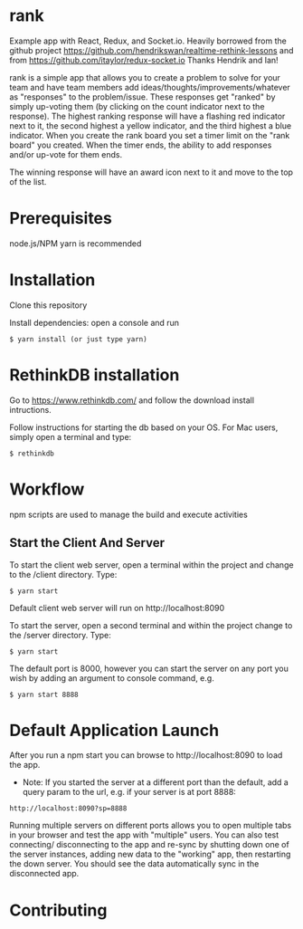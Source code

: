 # rank
Example app with React, Redux, and Socket.io.  Heavily borrowed from
the github project https://github.com/hendrikswan/realtime-rethink-lessons and from https://github.com/itaylor/redux-socket.io
Thanks Hendrik and Ian!

rank is a simple app that allows you to create a problem to solve for your team
and have team members add ideas/thoughts/improvements/whatever as "responses" to
the problem/issue.  These responses get "ranked" by simply up-voting them (by clicking
on the count indicator next to the response).  The highest ranking response will
have a flashing red indicator next to it, the second highest a yellow indicator, and
the third highest a blue indicator.  When you create the rank board you set a timer
limit on the "rank board" you created.  When the timer ends, the ability to add
responses and/or up-vote for them ends.

The winning response will have an award icon next to it and move to the top
of the list.

# Prerequisites
node.js/NPM
yarn is recommended

# Installation
Clone this repository

Install dependencies: open a console and run

```
$ yarn install (or just type yarn)
```

# RethinkDB installation
Go to https://www.rethinkdb.com/ and follow the download install intructions.

Follow instructions for starting the db based on your OS. For Mac users,
simply open a terminal and type:

```
$ rethinkdb
```

# Workflow
npm scripts are used to manage the build and execute activities
 
## Start the Client And Server

To start the client web server,  open a terminal within the project and change to the /client directory.
Type:

```
$ yarn start
```

Default client web server will run on http://localhost:8090

To start the server, open a second terminal and within the project change to the /server directory.
Type:

```
$ yarn start
```

The default port is 8000, however you can start the server on any port you wish by adding an argument to console command,
e.g.

```
$ yarn start 8888
```

# Default Application Launch
After you run a npm start you can browse to http://localhost:8090 to load the app.

* Note: If you started the server at a different port than the default, add a query param
to the url, e.g. if your server is at port 8888:

```
http://localhost:8090?sp=8888
```

Running multiple servers on different ports allows you to open multiple tabs in
your browser and test the app with "multiple" users.  You can also test connecting/
disconnecting to the app and re-sync by shutting down one of the server instances,
adding new data to the "working" app, then restarting the down server.  You should
see the data automatically sync in the disconnected app.

# Contributing
